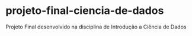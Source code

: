 # projeto-final-ciencia-de-dados
Projeto Final desenvolvido na disciplina de Introdução a Ciência de Dados
